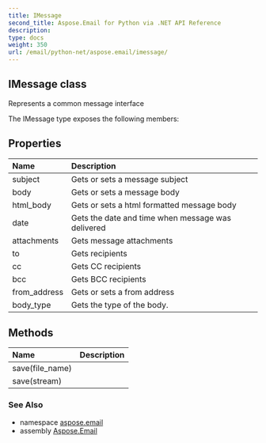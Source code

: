 ```yaml
---
title: IMessage
second_title: Aspose.Email for Python via .NET API Reference
description: 
type: docs
weight: 350
url: /email/python-net/aspose.email/imessage/
---
```


## IMessage class

Represents a common message interface

The IMessage type exposes the following members:
## Properties
| Name | Description |
| :- | :- |
|subject|Gets or sets a message subject|
|body|Gets or sets a message body|
|html_body|Gets or sets a html formatted message body|
|date|Gets the date and time when message was delivered|
|attachments|Gets message attachments|
|to|Gets recipients|
|cc|Gets CC recipients|
|bcc|Gets BCC recipients|
|from_address|Gets or sets a from address|
|body_type|Gets the type of the body.|
## Methods
| Name | Description |
| :- | :- |
|save(file_name)|  |
|save(stream)|  |

### See Also

* namespace [aspose.email](/email/python-net/aspose.email/)
* assembly [Aspose.Email](/slides/python-net/)

